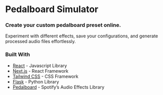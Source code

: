 # Pedalboard Simulator

### Create your custom pedalboard preset online.

Experiment with different effects, save your configurations, and generate processed audio files effortlessly.

### Built With

- [React](https://reactjs.org) - Javascript Library
- [Next.js](https://nextjs.org) - React Framework
- [Tailwind CSS](https://tailwindcss.com) - CSS Framework
- [Flask](https://flask.palletsprojects.com) - Python Library
- [Pedalboard](https://github.com/spotify/pedalboard) - Spotify’s Audio Effects Library
